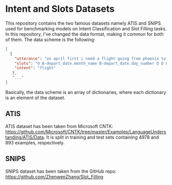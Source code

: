 # Intent and Slots Datasets
This repository contains the two famous datasets namely ATIS and SNIPS used for benchmarking models on Intent Classification and Slot Filling tasks. In this repository, I've changed the data format, making it common for both of them. The data scheme is the following:
```json
[
  {
    "utterance": "on april first i need a flight going from phoenix to san diego", 
    "slots": "O B-depart_date.month_name B-depart_date.day_number O O O O O O B-fromloc.city_name O B-toloc.city_name I-toloc.city_name", 
    "intent": "flight"
   },
   "..."
]
```
Basically, the data scheme is an array of dictionaries, where each dictionary is an element of the dataset.

## ATIS 
ATIS dataset has been taken from Microsoft CNTK: https://github.com/Microsoft/CNTK/tree/master/Examples/LanguageUnderstanding/ATIS/Data. It is split in training and test sets containing 4978 and 893 examples, respectively. 
## SNIPS
SNIPS dataset has been taken from the GitHub repo: https://github.com/ZhenwenZhang/Slot_Filling 
